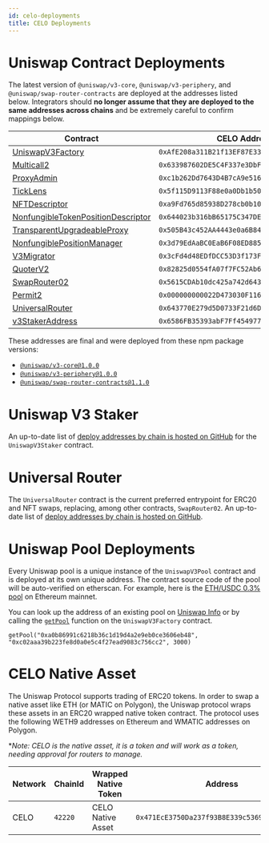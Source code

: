 ```yaml
---
id: celo-deployments
title: CELO Deployments
---
```


# Uniswap Contract Deployments

The latest version of `@uniswap/v3-core`, `@uniswap/v3-periphery`, and `@uniswap/swap-router-contracts` are deployed at the addresses listed below. Integrators should **no longer assume that they are deployed to the same addresses across chains** and be extremely careful to confirm mappings below.

| Contract                                                                                                                                                     | CELO Address                                 | Alfajores Address                            |
| ------------------------------------------------------------------------------------------------------------------------------------------------------------ | -------------------------------------------- | -------------------------------------------- |
| [UniswapV3Factory](https://github.com/Uniswap/uniswap-v3-core/blob/v1.0.0/contracts/UniswapV3Factory.sol)                                                    | `0xAfE208a311B21f13EF87E33A90049fC17A7acDEc` | `0x229Fd76DA9062C1a10eb4193768E192bdEA99572` |
| [Multicall2](https://celoscan.io/address/0x633987602de5c4f337e3dbf265303a1080324204#code)                                                                    | `0x633987602DE5C4F337e3DbF265303A1080324204` | `0x692A12C7C167c44e54c3d381CA3EE91F058Dc404` |
| [ProxyAdmin](https://github.com/OpenZeppelin/openzeppelin-contracts/blob/v3.4.1-solc-0.7-2/contracts/proxy/ProxyAdmin.sol)                                   | `0xc1b262Dd7643D4B7cA9e51631bBd900a564BF49A` | `0xE4d1eBb97Fe5fabFaBbB8C004C424EE12dE8A07d` |
| [TickLens](https://github.com/Uniswap/uniswap-v3-periphery/blob/v1.0.0/contracts/lens/TickLens.sol)                                                          | `0x5f115D9113F88e0a0Db1b5033D90D4a9690AcD3D` | `0xFdACaEfB0f85C9BE9d319023453cC85C812d7e1E` |
| [NFTDescriptor](https://github.com/Uniswap/uniswap-v3-periphery/blob/v1.0.0/contracts/libraries/NFTDescriptor.sol)                                           | `0xa9Fd765d85938D278cb0b108DbE4BF7186831186` | `0xE3da4F834D45b27AF95600e6546991dC3B50adAC` |
| [NonfungibleTokenPositionDescriptor](https://github.com/Uniswap/uniswap-v3-periphery/blob/v1.0.0/contracts/NonfungibleTokenPositionDescriptor.sol)           | `0x644023b316bB65175C347DE903B60a756F6dd554` | `0xB00B8C3aB078EB0f7DeC6cE19c1a1da5bf4f8d7e` |
| [TransparentUpgradeableProxy](https://github.com/OpenZeppelin/openzeppelin-contracts/blob/v3.4.1-solc-0.7-2/contracts/proxy/TransparentUpgradeableProxy.sol) | `0x505B43c452AA4443e0a6B84bb37771494633Fde9` | `0x9ddD6325FBE93A715B422883cED853CD843f217C` |
| [NonfungiblePositionManager](https://github.com/Uniswap/uniswap-v3-periphery/blob/v1.0.0/contracts/NonfungiblePositionManager.sol)                           | `0x3d79EdAaBC0EaB6F08ED885C05Fc0B014290D95A` | `0x0eC9d3C06Bc0A472A80085244d897bb604548824` |
| [V3Migrator](https://github.com/Uniswap/uniswap-v3-periphery/blob/v1.0.0/contracts/V3Migrator.sol)                                                           | `0x3cFd4d48EDfDCC53D3f173F596f621064614C582` | `0x245d3F47F55c532dbE9340368855Be631B162cfd` |
| [QuoterV2](https://github.com/Uniswap/v3-periphery/blob/main/contracts/lens/QuoterV2.sol)                                                                    | `0x82825d0554fA07f7FC52Ab63c961F330fdEFa8E8` | `0x3c1FCF8D6f3A579E98F4AE75EB0adA6de70f5673` |
| [SwapRouter02](https://github.com/Uniswap/swap-router-contracts/blob/main/contracts/SwapRouter02.sol)                                                        | `0x5615CDAb10dc425a742d643d949a7F474C01abc4` | `0x8C456F41A3883bA0ba99f810F7A2Da54D9Ea3EF0` |
| [Permit2](https://github.com/Uniswap/permit2)                                                                                                                | `0x000000000022D473030F116dDEE9F6B43aC78BA3` | `0x000000000022D473030F116dDEE9F6B43aC78BA3` |
| [UniversalRouter](https://github.com/Uniswap/universal-router)                                                                                               | `0x643770E279d5D0733F21d6DC03A8efbABf3255B4` | `0x84904B9E85F76a421223565be7b596d7d9A8b8Ce` |
| [v3StakerAddress](https://github.com/Uniswap/v3-staker)                                                                                                      | `0x6586FB35393abF7Ff454977a9b3c912d218791C6` | `0x8AC47D3e65a3e6aD14596ee7d18ad1d1aA53208F` |
 

These addresses are final and were deployed from these npm package versions:

- [`@uniswap/v3-core@1.0.0`](https://github.com/Uniswap/uniswap-v3-core/tree/v1.0.0)
- [`@uniswap/v3-periphery@1.0.0`](https://github.com/Uniswap/uniswap-v3-periphery/tree/v1.0.0)
- [`@uniswap/swap-router-contracts@1.1.0`](https://github.com/Uniswap/swap-router-contracts/tree/v1.1.0)

# Uniswap V3 Staker

An up-to-date list of [deploy addresses by chain is hosted on GitHub](https://github.com/Uniswap/v3-staker/releases/tag/v1.0.2) for the `UniswapV3Staker` contract.

# Universal Router

The `UniversalRouter` contract is the current preferred entrypoint for ERC20 and NFT swaps, replacing, among other contracts, `SwapRouter02`. An up-to-date list of [deploy addresses by chain is hosted on GitHub](https://github.com/Uniswap/universal-router/tree/main/deploy-addresses).

# Uniswap Pool Deployments

Every Uniswap pool is a unique instance of the `UniswapV3Pool` contract and is deployed at its own unique address. The contract source code of the pool will be auto-verified on etherscan. For example, here is the [ETH/USDC 0.3% pool](https://etherscan.io/address/0x8ad599c3a0ff1de082011efddc58f1908eb6e6d8) on Ethereum mainnet.

You can look up the address of an existing pool on [Uniswap Info](https://info.uniswap.org/#/) or by calling the [`getPool`](../reference/core/interfaces/IUniswapV3Factory.md#getpool) function on the `UniswapV3Factory` contract.

```solidity
getPool("0xa0b86991c6218b36c1d19d4a2e9eb0ce3606eb48", "0xc02aaa39b223fe8d0a0e5c4f27ead9083c756cc2", 3000)
```

# CELO Native Asset

The Uniswap Protocol supports trading of ERC20 tokens. In order to swap a native asset like ETH (or MATIC on Polygon), the Uniswap protocol wraps these assets in an ERC20 wrapped native token contract. The protocol uses the following WETH9 addresses on Ethereum and WMATIC addresses on Polygon.

**Note: CELO is the native asset, it is a token and will work as a token, needing approval for routers to manage.*

| Network | ChainId | Wrapped Native Token | Address                                      |
| ------- | ------- | -------------------- | -------------------------------------------- |
| CELO    | `42220` | CELO Native Asset    | `0x471EcE3750Da237f93B8E339c536989b8978a438` |
